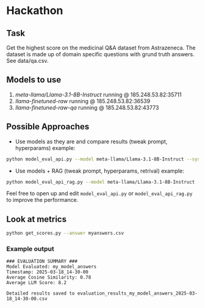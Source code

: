 # Hackathon

## Task
Get the highest score on the medicinal Q&A dataset from Astrazeneca.
The dataset is made up of domain specific questions with grund truth answers.
See data/qa.csv.

## Models to use
1) *meta-llama/Llama-3.1-8B-Instruct* running @ 185.248.53.82:35711
2) *llama-finetuned-raw* running @ 185.248.53.82:36539
3) *llama-finetuned-raw-qa* running @ 185.248.53.82:43773

## Possible Approaches
* Use models as they are and compare results (tweak prompt, hyperparams) example: 
```bash
python model_eval_api.py --model meta-llama/Llama-3.1-8B-Instruct --system_prompt config/system_prompt.txt
```
* Use models + RAG (tweak prompt, hyperparams, retrival) example:
```bash 
python model_eval_api_rag.py --model meta-llama/Llama-3.1-8B-Instruct --system_prompt config/system_prompt.txt --top_k 5
```
Feel free to open up and edit `model_eval_api.py` or `model_eval_api_rag.py` to improve the performance.

## Look at metrics
```bash
python get_scores.py --answer myanswers.csv
```
### Example output
```
### EVALUATION SUMMARY ###
Model Evaluated: my_model_answers
Timestamp: 2025-03-18_14-30-00
Average Cosine Similarity: 0.78
Average LLM Score: 8.2

Detailed results saved to evaluation_results_my_model_answers_2025-03-18_14-30-00.csv
```
